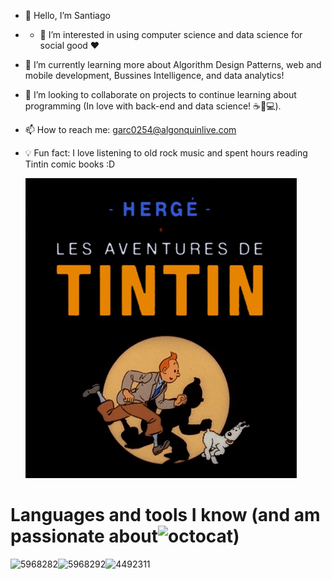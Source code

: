 - 👋 Hello, I’m Santiago
- - 👀 I’m interested in using computer science and data science for social good ❤️
- 🌱 I’m currently learning more about Algorithm Design Patterns, web and mobile development, Bussines Intelligence, and data analytics!
- 💞️ I’m looking to collaborate on projects to continue learning about programming (In love with back-end and data science! ☕🐍💻).
- 📫 How to reach me: garc0254@algonquinlive.com
- 💡 Fun fact: I love listening to old rock music and spent hours reading Tintin comic books :D

     ![Tintin](tintin.gif)

# Languages and tools I know (and am passionate about![octocat](https://github.com/SantiagoG117/SantiagoG117/assets/128077604/30ce711f-9d86-4b97-b5f1-283fe62211b9))

![5968282](https://github.com/SantiagoG117/SantiagoG117/assets/128077604/f14af888-a403-4fb0-98ea-5d7938bea7ec)![5968292](https://github.com/SantiagoG117/SantiagoG117/assets/128077604/4f612b21-c63f-4d08-84c2-8391950df20d)![4492311](https://github.com/SantiagoG117/SantiagoG117/assets/128077604/6d7b3b90-0e0e-4df5-9a31-5062dd77587e)

